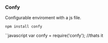 ### Confy

Configurable enviroment with a js file.

```shell
npm install confy
```


``javascript
var confy = require('confy');
//thats it
```
